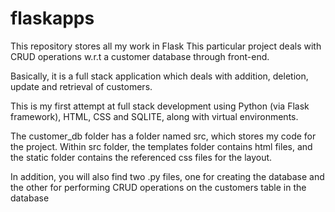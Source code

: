 # flaskapps
This repository stores all my work in Flask
This particular project deals with CRUD operations w.r.t a customer database through front-end. 

Basically, it is a full stack application which deals with addition, deletion, update and retrieval of customers.

This is my first attempt at full stack development using Python (via Flask framework), HTML, CSS and SQLITE, along with virtual 
environments.

The customer_db folder has a folder named src, which stores my code for the project.
Within src folder, the templates folder contains html files, and the static folder contains the referenced css files for the layout.

In addition, you will also find two .py files, one for creating the database and the other for performing CRUD operations on the customers 
table in the database
